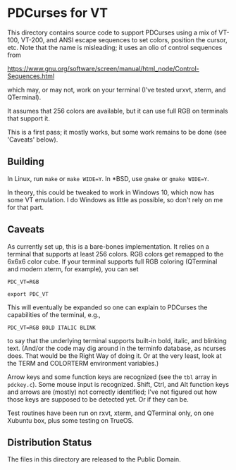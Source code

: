 PDCurses for VT
================

This directory contains source code to support PDCurses using a mix
of VT-100,  VT-200,  and ANSI escape sequences to set colors,  position
the cursor,  etc.  Note that the name is misleading;  it uses an olio of
control sequences from

https://www.gnu.org/software/screen/manual/html_node/Control-Sequences.html

which may,  or may not,  work on your terminal (I've tested urxvt,  xterm,
and QTerminal).

It assumes that 256 colors are available,  but it can use full RGB on
terminals that support it.

This is a first pass;  it mostly works,  but some work remains to be done
(see 'Caveats' below).

Building
--------

In Linux,  run `make` or `make WIDE=Y`.  In *BSD,  use `gmake` or `gmake WIDE=Y`.

In theory,  this could be tweaked to work in Windows 10,  which now has
some VT emulation.  I do Windows as little as possible,  so don't rely on
me for that part.

Caveats
-------

As currently set up,  this is a bare-bones implementation.  It relies on a
terminal that supports at least 256 colors.  RGB colors get remapped to the
6x6x6 color cube.  If your terminal supports full RGB coloring (QTerminal
and modern xterm, for example),  you can set

`PDC_VT=RGB`

`export PDC_VT`

This will eventually be expanded so one can explain to PDCurses the
capabilities of the terminal,  e.g.,

`PDC_VT=RGB BOLD ITALIC BLINK`

to say that the underlying terminal supports built-in bold,  italic,  and
blinking text.  (And/or the code may dig around in the terminfo database,
as ncurses does.  That would be the Right Way of doing it.  Or at the
very least,  look at the TERM and COLORTERM environment variables.)

Arrow keys and some function keys are recognized (see the `tbl` array
in `pdckey.c`).  Some mouse input is recognized.  Shift,  Ctrl,  and Alt
function keys and arrows are (mostly) not correctly identified;  I've
not figured out how those keys are supposed to be detected yet.  Or if
they can be.

Test routines have been run on rxvt,  xterm,  and QTerminal only,  on
one Xubuntu box,  plus some testing on TrueOS.

Distribution Status
-------------------

The files in this directory are released to the Public Domain.

